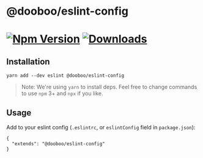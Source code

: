 # @dooboo/eslint-config

[![Npm Version](http://img.shields.io/npm/v/@dooboo/eslint-config.svg?style=flat-square)](https://npmjs.org/package/@dooboo/eslint-config)
[![Downloads](http://img.shields.io/npm/dm/@dooboo/eslint-config.svg?style=flat-square)](https://npmjs.org/package/@dooboo/eslint-config)
=========

## Installation

```
yarn add --dev eslint @dooboo/eslint-config
```

> Note: We're using `yarn` to install deps. Feel free to change commands to use `npm` 3+ and `npx` if you like.

## Usage

Add to your eslint config (`.eslintrc`, or `eslintConfig` field in `package.json`):

```
{
  "extends": "@dooboo/eslint-config"
}
```
